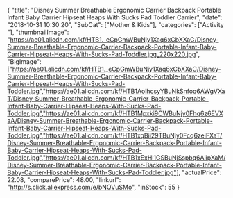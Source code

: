 {
	"title": "Disney Summer Breathable Ergonomic Carrier Backpack Portable Infant Baby Carrier Hipseat Heaps With Sucks Pad Toddler Carrier",
	"date": "2018-10-31 10:30:20",
	"SubCat": ["Mother & Kids"],
	"categories": ["Activity "],
	"thumbnailImage": "https://ae01.alicdn.com/kf/HTB1._eCpGmWBuNjy1Xaq6xCbXXaC/Disney-Summer-Breathable-Ergonomic-Carrier-Backpack-Portable-Infant-Baby-Carrier-Hipseat-Heaps-With-Sucks-Pad-Toddler.jpg_220x220.jpg",
	"BigImage": ["https://ae01.alicdn.com/kf/HTB1._eCpGmWBuNjy1Xaq6xCbXXaC/Disney-Summer-Breathable-Ergonomic-Carrier-Backpack-Portable-Infant-Baby-Carrier-Hipseat-Heaps-With-Sucks-Pad-Toddler.jpg","https://ae01.alicdn.com/kf/HTB1AolhcsyYBuNkSnfoq6AWgVXaT/Disney-Summer-Breathable-Ergonomic-Carrier-Backpack-Portable-Infant-Baby-Carrier-Hipseat-Heaps-With-Sucks-Pad-Toddler.jpg","https://ae01.alicdn.com/kf/HTB1Mpxki9CWBuNjy0Fhq6z6EVXaA/Disney-Summer-Breathable-Ergonomic-Carrier-Backpack-Portable-Infant-Baby-Carrier-Hipseat-Heaps-With-Sucks-Pad-Toddler.jpg","https://ae01.alicdn.com/kf/HTB1xqBii29TBuNjy0Fcq6zeiFXaT/Disney-Summer-Breathable-Ergonomic-Carrier-Backpack-Portable-Infant-Baby-Carrier-Hipseat-Heaps-With-Sucks-Pad-Toddler.jpg","https://ae01.alicdn.com/kf/HTB1xExHi1GSBuNjSspbq6AiipXaM/Disney-Summer-Breathable-Ergonomic-Carrier-Backpack-Portable-Infant-Baby-Carrier-Hipseat-Heaps-With-Sucks-Pad-Toddler.jpg"],
	"actualPrice": 22.08,
	"comparePrice": 48.00,
	"linkurl": "http://s.click.aliexpress.com/e/bNQVuSMo",
	"inStock": 55
}
